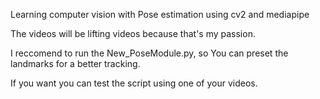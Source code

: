 Learning computer vision with Pose estimation using cv2 and mediapipe

The videos will be lifting videos because that's my passion.

I reccomend to run the New_PoseModule.py, so You can preset the landmarks for a better tracking.

If you want you can test the script using one of your videos.

